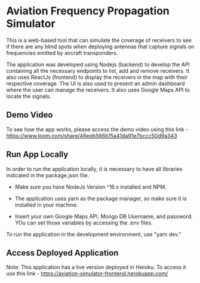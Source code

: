 # Aviation Frequency Propagation Simulator

This is a web-based tool that can simulate the coverage of receivers to see if there are any blind spots when deploying antennas that capture signals on frequencies emitted by aircraft transponders.

The application was developed using Nodejs (backend) to develop the API containing all the necessary endpoints to list, add and remove receivers. It also uses ReactJs (frontend) to display the receivers in the map with their respective coverage. The UI is also used to present an admin dashboard where the user can manage the receivers. It also uses Google Maps API to locate the signals.

## Demo Video
To see how the app works, please access the demo video using this link - https://www.loom.com/share/46eeb566b15a41da91e7bccc50d9a343

## Run App Locally
In order to run the application locally, it is necessary to have all libraries indicated in the package.json file.

* Make sure you have NodeJs Version ^16.x installed and NPM.

* The application uses yarn as the package manager, so make sure it is installed in your machine.

* Insert your own Google Maps API, Mongo DB Username, and password. YOu can set those variables by accessing the .env files.

To run the application in the development environment, use "yarn dev."

## Access Deployed Application
Note: This application has a live version deployed in Heroku. To access it use this link - https://aviation-simulator-frontend.herokuapp.com/ 